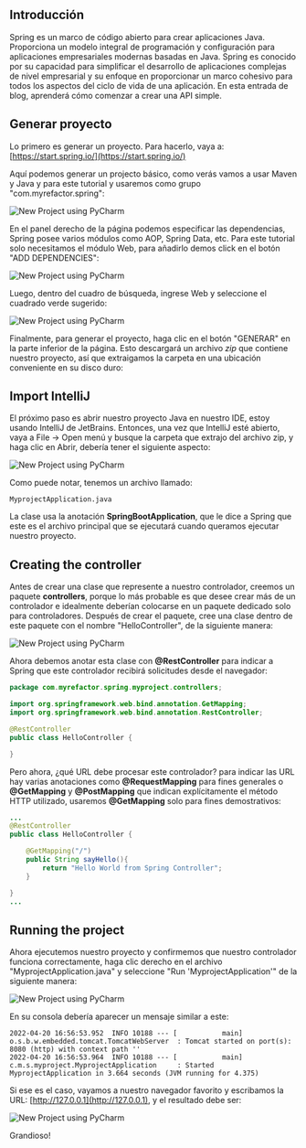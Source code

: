 ## Introducción
Spring es un marco de código abierto para crear aplicaciones Java. Proporciona un modelo integral de programación y configuración para aplicaciones empresariales modernas basadas en Java. Spring es conocido por su capacidad para simplificar el desarrollo de aplicaciones complejas de nivel empresarial y su enfoque en proporcionar un marco cohesivo para todos los aspectos del ciclo de vida de una aplicación.
En esta entrada de blog, aprenderá cómo comenzar a crear una API simple.

## Generar proyecto
Lo primero es generar un proyecto. Para hacerlo, vaya a: [https://start.spring.io/](https://start.spring.io/)

Aqu&iacute; podemos generar un projecto b&aacute;sico, como ver&aacute;s vamos a usar Maven y Java y para este tutorial y usaremos como grupo "com.myrefactor.spring":

![New Project using PyCharm](https://drive.google.com/uc?id=1RJirQozB3p6Dg1KtcnH9SsYR7K5zoKAv)

En el panel derecho de la p&aacute;gina podemos especificar las dependencias, Spring posee varios m&oacute;dulos como AOP, Spring Data, etc. Para este tutorial solo necesitamos el m&oacute;dulo Web, para a&ntilde;adirlo demos click en el bot&oacute;n "ADD DEPENDENCIES":

![New Project using PyCharm](https://drive.google.com/uc?id=1CVdGn6L7spxTJleJ3kx0C27QY3kD0LKA)

Luego, dentro del cuadro de b&uacute;squeda, ingrese Web y seleccione el cuadrado verde sugerido:

![New Project using PyCharm](https://drive.google.com/uc?id=1oyWnAMRckcU8TqMWVYiNjekU-Yx6DtLp)

Finalmente, para generar el proyecto, haga clic en el bot&oacute;n "GENERAR" en la parte inferior de la p&aacute;gina. Esto descargar&aacute; un archivo *zip* que contiene nuestro proyecto, as&iacute; que extraigamos la carpeta en una ubicaci&oacute;n conveniente en su disco duro:

## Import IntelliJ

El pr&oacute;ximo paso es abrir nuestro proyecto Java en nuestro IDE, estoy usando IntelliJ de JetBrains. Entonces, una vez que IntelliJ est&eacute; abierto, vaya a File -> Open men&uacute; y busque la carpeta que extrajo del archivo zip, y haga clic en Abrir, deber&iacute;a tener el siguiente aspecto:

![New Project using PyCharm](https://drive.google.com/uc?id=1DmVSyQD1CO-vgipWNlMJpCVEtte0Aaeq)

Como puede notar, tenemos un archivo llamado:
```commandline
MyprojectApplication.java
```
La clase usa la anotaci&oacute;n **SpringBootApplication**, que le dice a Spring que este es el archivo principal que se ejecutar&aacute; cuando queramos ejecutar nuestro proyecto.

## Creating the controller

Antes de crear una clase que represente a nuestro controlador, creemos un paquete **controllers**, porque lo m&aacute;s probable es que desee crear m&aacute;s de un controlador e idealmente deber&iacute;an colocarse en un paquete dedicado solo para controladores. Despu&eacute;s de crear el paquete, cree una clase dentro de este paquete con el nombre "HelloController", de la siguiente manera:

![New Project using PyCharm](https://drive.google.com/uc?id=1VLsiTn2aEbQwiuOIFQsON_jOqk1MHROm)

Ahora debemos anotar esta clase con **@RestController** para indicar a Spring que este controlador recibir&aacute; solicitudes desde el navegador:

```java
package com.myrefactor.spring.myproject.controllers;

import org.springframework.web.bind.annotation.GetMapping;
import org.springframework.web.bind.annotation.RestController;

@RestController
public class HelloController {

}
```

Pero ahora, ¿qu&eacute; URL debe procesar este controlador? para indicar las URL hay varias anotaciones como **@RequestMapping** para fines generales o **@GetMapping** y **@PostMapping** que indican expl&iacute;citamente el m&eacute;todo HTTP utilizado, usaremos **@GetMapping** solo para fines demostrativos:

```java
...
@RestController
public class HelloController {

    @GetMapping("/")
    public String sayHello(){
        return "Hello World from Spring Controller";
    }

}
...
```

## Running the project

Ahora ejecutemos nuestro proyecto y confirmemos que nuestro controlador funciona correctamente, haga clic derecho en el archivo "MyprojectApplication.java" y seleccione "Run 'MyprojectApplication'" de la siguiente manera:

![New Project using PyCharm](https://drive.google.com/uc?id=1TYC8nTizHdyVtxK45V0rV4x8MiyXXDbO)

En su consola deber&iacute;a aparecer un mensaje similar a este:

```commandline
2022-04-20 16:56:53.952  INFO 10188 --- [           main] o.s.b.w.embedded.tomcat.TomcatWebServer  : Tomcat started on port(s): 8080 (http) with context path ''
2022-04-20 16:56:53.964  INFO 10188 --- [           main] c.m.s.myproject.MyprojectApplication     : Started MyprojectApplication in 3.664 seconds (JVM running for 4.375)
```
Si ese es el caso, vayamos a nuestro navegador favorito y escribamos la URL: [http://127.0.0.1](http://127.0.0.1), y el resultado debe ser:

![New Project using PyCharm](https://drive.google.com/uc?id=18leaWgojc8rjeJlSPnTeRZNdLbbXh760)

Grandioso!